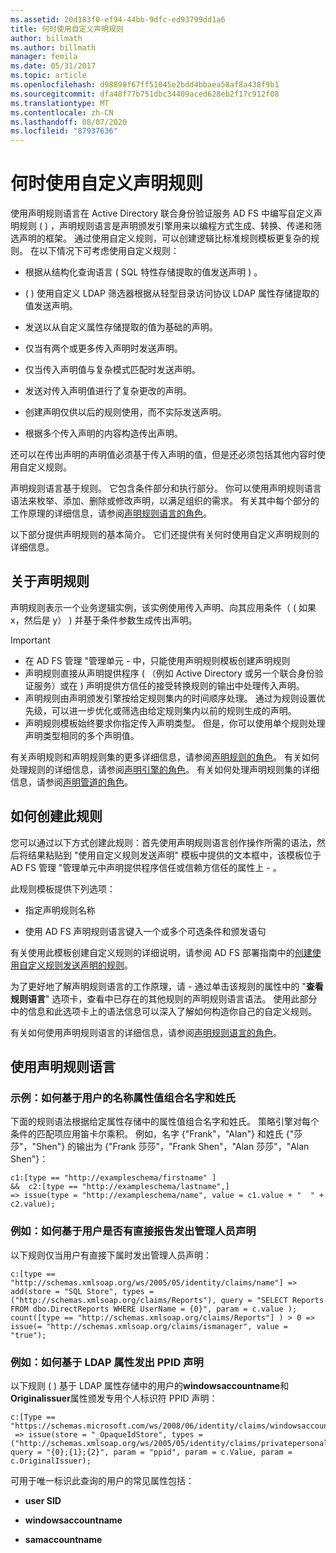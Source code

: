 ```yaml
---
ms.assetid: 20d183f0-ef94-44bb-9dfc-ed93799dd1a6
title: 何时使用自定义声明规则
author: billmath
ms.author: billmath
manager: femila
ms.date: 05/31/2017
ms.topic: article
ms.openlocfilehash: d98898f67ff51045e2bdd4bbaea58af8a438f9b1
ms.sourcegitcommit: dfa48f77b751dbc34409aced628eb2f17c912f08
ms.translationtype: MT
ms.contentlocale: zh-CN
ms.lasthandoff: 08/07/2020
ms.locfileid: "87937636"
---
```

# <a name="when-to-use-a-custom-claim-rule"></a>何时使用自定义声明规则
使用声明规则语言在 Active Directory 联合身份验证服务 AD FS 中编写自定义声明规则 \( \) ，声明规则语言是声明颁发引擎用来以编程方式生成、转换、传递和筛选声明的框架。 通过使用自定义规则，可以创建逻辑比标准规则模板更复杂的规则。 在以下情况下可考虑使用自定义规则：

-   根据从结构化查询语言 \( SQL 特性存储提取的值发送声明 \) 。

-   \( \) 使用自定义 LDAP 筛选器根据从轻型目录访问协议 LDAP 属性存储提取的值发送声明。

-   发送以从自定义属性存储提取的值为基础的声明。

-   仅当有两个或更多传入声明时发送声明。

-   仅当传入声明值与复杂模式匹配时发送声明。

-   发送对传入声明值进行了复杂更改的声明。

-   创建声明仅供以后的规则使用，而不实际发送声明。

-   根据多个传入声明的内容构造传出声明。

还可以在传出声明的声明值必须基于传入声明的值，但是还必须包括其他内容时使用自定义规则。

声明规则语言基于规则。 它包含条件部分和执行部分。 你可以使用声明规则语言语法来枚举、添加、删除或修改声明，以满足组织的需求。 有关其中每个部分的工作原理的详细信息，请参阅[声明规则语言的角色](The-Role-of-the-Claim-Rule-Language.md)。

以下部分提供声明规则的基本简介。 它们还提供有关何时使用自定义声明规则的详细信息。

## <a name="about-claim-rules"></a>关于声明规则
声明规则表示一个业务逻辑实例，该实例使用传入声明、向其应用条件（ \( 如果 x，然后是 y） \) 并基于条件参数生成传出声明。

> [!IMPORTANT]
> -   在 AD FS 管理 "管理单元 \- 中，只能使用声明规则模板创建声明规则
> -   声明规则直接从声明提供程序 \( （例如 Active Directory 或另一个联合身份验证服务）或在 \) 声明提供方信任的接受转换规则的输出中处理传入声明。
> -   声明规则由声明颁发引擎按给定规则集内的时间顺序处理。 通过为规则设置优先级，可以进一步优化或筛选由给定规则集内以前的规则生成的声明。
> -   声明规则模板始终要求你指定传入声明类型。 但是，你可以使用单个规则处理声明类型相同的多个声明值。

有关声明规则和声明规则集的更多详细信息，请参阅[声明规则的角色](The-Role-of-Claim-Rules.md)。 有关如何处理规则的详细信息，请参阅[声明引擎的角色](The-Role-of-the-Claims-Engine.md)。 有关如何处理声明规则集的详细信息，请参阅[声明管道的角色](The-Role-of-the-Claims-Pipeline.md)。

## <a name="how-to-create-this-rule"></a>如何创建此规则
您可以通过以下方式创建此规则：首先使用声明规则语言创作操作所需的语法，然后将结果粘贴到 "使用自定义规则发送声明" 模板中提供的文本框中，该模板位于 AD FS 管理 "管理单元中声明提供程序信任或信赖方信任的属性上 \- 。

此规则模板提供下列选项：

-   指定声明规则名称

-   使用 AD FS 声明规则语言键入一个或多个可选条件和颁发语句

有关使用此模板创建自定义规则的详细说明，请参阅 AD FS 部署指南中的[创建使用自定义规则发送声明的规则](/previous-versions/windows/it-pro/windows-server-2012-R2-and-2012/dd807049(v=ws.11))。

为了更好地了解声明规则语言的工作原理，请 \- 通过单击该规则的属性中的 "**查看规则语言**" 选项卡，查看中已存在的其他规则的声明规则语言语法。 使用此部分中的信息和此选项卡上的语法信息可以深入了解如何构造你自己的自定义规则。

有关如何使用声明规则语言的详细信息，请参阅[声明规则语言的角色](The-Role-of-the-Claim-Rule-Language.md)。

## <a name="using-the-claim-rule-language"></a>使用声明规则语言

### <a name="example-how-to-combine-first-and-last-names-based-on-a-users-name-attribute-values"></a>示例：如何基于用户的名称属性值组合名字和姓氏
下面的规则语法根据给定属性存储中的属性值组合名字和姓氏。 策略引擎对每个条件的匹配项应用笛卡尔乘积。 例如，名字 {"Frank"，"Alan"} 和姓氏 {"莎莎"，"Shen"} 的输出为 {"Frank 莎莎"，"Frank Shen"，"Alan 莎莎"，"Alan Shen"}：

```
c1:[type == "http://exampleschema/firstname" ]
&&  c2:[type == "http://exampleschema/lastname",]
=> issue(type = "http://exampleschema/name", value = c1.value + "  " + c2.value);
```

### <a name="example-how-to-issue-a-manager-claim-based-on-whether-users-have-direct-reports"></a>例如：如何基于用户是否有直接报告发出管理人员声明
以下规则仅当用户有直接下属时发出管理人员声明：

```
c:[type == "http://schemas.xmlsoap.org/ws/2005/05/identity/claims/name"] => add(store = "SQL Store", types = ("http://schemas.xmlsoap.org/claims/Reports"), query = "SELECT Reports FROM dbo.DirectReports WHERE UserName = {0}", param = c.value );
count([type == "http://schemas.xmlsoap.org/claims/Reports"] ) > 0 => issue(= "http://schemas.xmlsoap.org/claims/ismanager", value = "true");
```

### <a name="example-how-to-issue-a-ppid-claim-based-on-an-ldap-attribute"></a>例如：如何基于 LDAP 属性发出 PPID 声明
以下规则 \( \) 基于 LDAP 属性存储中的用户的**windowsaccountname**和**Originalissuer**属性颁发专用个人标识符 PPID 声明：

```
c:[Type == "https://schemas.microsoft.com/ws/2008/06/identity/claims/windowsaccountname"]
 => issue(store = "_OpaqueIdStore", types = ("http://schemas.xmlsoap.org/ws/2005/05/identity/claims/privatepersonalidentifier"), query = "{0};{1};{2}", param = "ppid", param = c.Value, param = c.OriginalIssuer);
```

可用于唯一标识此查询的用户的常见属性包括：

-   **user SID**

-   **windowsaccountname**

-   **samaccountname**

